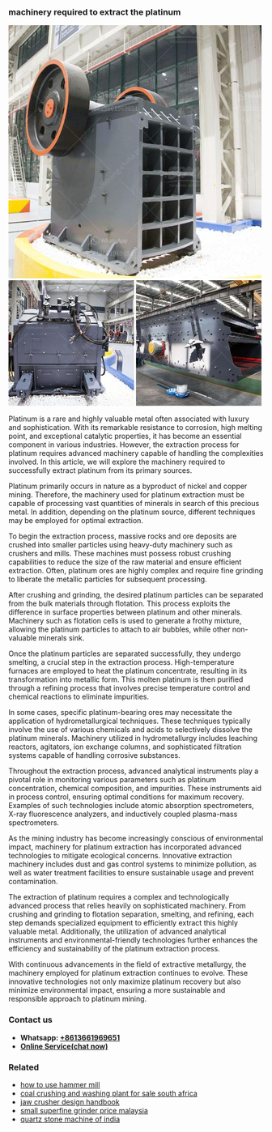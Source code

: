 <h3>machinery required to extract the platinum</h3><img src='1702950170.jpg' alt=''><p>Platinum is a rare and highly valuable metal often associated with luxury and sophistication. With its remarkable resistance to corrosion, high melting point, and exceptional catalytic properties, it has become an essential component in various industries. However, the extraction process for platinum requires advanced machinery capable of handling the complexities involved. In this article, we will explore the machinery required to successfully extract platinum from its primary sources.</p><p>Platinum primarily occurs in nature as a byproduct of nickel and copper mining. Therefore, the machinery used for platinum extraction must be capable of processing vast quantities of minerals in search of this precious metal. In addition, depending on the platinum source, different techniques may be employed for optimal extraction.</p><p>To begin the extraction process, massive rocks and ore deposits are crushed into smaller particles using heavy-duty machinery such as crushers and mills. These machines must possess robust crushing capabilities to reduce the size of the raw material and ensure efficient extraction. Often, platinum ores are highly complex and require fine grinding to liberate the metallic particles for subsequent processing.</p><p>After crushing and grinding, the desired platinum particles can be separated from the bulk materials through flotation. This process exploits the difference in surface properties between platinum and other minerals. Machinery such as flotation cells is used to generate a frothy mixture, allowing the platinum particles to attach to air bubbles, while other non-valuable minerals sink.</p><p>Once the platinum particles are separated successfully, they undergo smelting, a crucial step in the extraction process. High-temperature furnaces are employed to heat the platinum concentrate, resulting in its transformation into metallic form. This molten platinum is then purified through a refining process that involves precise temperature control and chemical reactions to eliminate impurities.</p><p>In some cases, specific platinum-bearing ores may necessitate the application of hydrometallurgical techniques. These techniques typically involve the use of various chemicals and acids to selectively dissolve the platinum minerals. Machinery utilized in hydrometallurgy includes leaching reactors, agitators, ion exchange columns, and sophisticated filtration systems capable of handling corrosive substances.</p><p>Throughout the extraction process, advanced analytical instruments play a pivotal role in monitoring various parameters such as platinum concentration, chemical composition, and impurities. These instruments aid in process control, ensuring optimal conditions for maximum recovery. Examples of such technologies include atomic absorption spectrometers, X-ray fluorescence analyzers, and inductively coupled plasma-mass spectrometers.</p><p>As the mining industry has become increasingly conscious of environmental impact, machinery for platinum extraction has incorporated advanced technologies to mitigate ecological concerns. Innovative extraction machinery includes dust and gas control systems to minimize pollution, as well as water treatment facilities to ensure sustainable usage and prevent contamination.</p><p>The extraction of platinum requires a complex and technologically advanced process that relies heavily on sophisticated machinery. From crushing and grinding to flotation separation, smelting, and refining, each step demands specialized equipment to efficiently extract this highly valuable metal. Additionally, the utilization of advanced analytical instruments and environmental-friendly technologies further enhances the efficiency and sustainability of the platinum extraction process.</p><p>With continuous advancements in the field of extractive metallurgy, the machinery employed for platinum extraction continues to evolve. These innovative technologies not only maximize platinum recovery but also minimize environmental impact, ensuring a more sustainable and responsible approach to platinum mining.</p><h3>Contact us</h3><ul><li><strong>Whatsapp:&nbsp;<a href="https://wa.me/8613661969651">+8613661969651</a></strong></li><li><a href="https://swt.shibang-china.com/?git&amp;zhl&amp;machinery required to extract the platinum"><strong>Online Service(chat now)</strong></a></li></ul><h3>Related</h3><ul><li><a href='how to use hammer mill.md'>how to use hammer mill</a></li><li><a href='coal crushing and washing plant for sale south africa.md'>coal crushing and washing plant for sale south africa</a></li><li><a href='jaw crusher design handbook.md'>jaw crusher design handbook</a></li><li><a href='small superfine grinder price malaysia.md'>small superfine grinder price malaysia</a></li><li><a href='quartz stone machine of india.md'>quartz stone machine of india</a></li></ul>